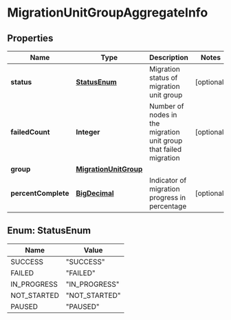 # MigrationUnitGroupAggregateInfo

## Properties
Name | Type | Description | Notes
------------ | ------------- | ------------- | -------------
**status** | [**StatusEnum**](#StatusEnum) | Migration status of migration unit group |  [optional]
**failedCount** | **Integer** | Number of nodes in the migration unit group that failed migration |  [optional]
**group** | [**MigrationUnitGroup**](MigrationUnitGroup.md) |  | 
**percentComplete** | [**BigDecimal**](BigDecimal.md) | Indicator of migration progress in percentage |  [optional]

<a name="StatusEnum"></a>
## Enum: StatusEnum
Name | Value
---- | -----
SUCCESS | &quot;SUCCESS&quot;
FAILED | &quot;FAILED&quot;
IN_PROGRESS | &quot;IN_PROGRESS&quot;
NOT_STARTED | &quot;NOT_STARTED&quot;
PAUSED | &quot;PAUSED&quot;
